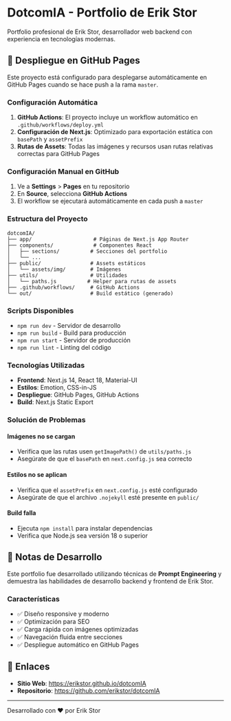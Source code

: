 # DotcomIA - Portfolio de Erik Stor

Portfolio profesional de Erik Stor, desarrollador web backend con experiencia en tecnologías modernas.

## 🚀 Despliegue en GitHub Pages

Este proyecto está configurado para desplegarse automáticamente en GitHub Pages cuando se hace push a la rama `master`.

### Configuración Automática

1. **GitHub Actions**: El proyecto incluye un workflow automático en `.github/workflows/deploy.yml`
2. **Configuración de Next.js**: Optimizado para exportación estática con `basePath` y `assetPrefix`
3. **Rutas de Assets**: Todas las imágenes y recursos usan rutas relativas correctas para GitHub Pages

### Configuración Manual en GitHub

1. Ve a **Settings** > **Pages** en tu repositorio
2. En **Source**, selecciona **GitHub Actions**
3. El workflow se ejecutará automáticamente en cada push a `master`

### Estructura del Proyecto

```
dotcomIA/
├── app/                    # Páginas de Next.js App Router
├── components/             # Componentes React
│   ├── sections/          # Secciones del portfolio
│   └── ...
├── public/                # Assets estáticos
│   └── assets/img/        # Imágenes
├── utils/                 # Utilidades
│   └── paths.js          # Helper para rutas de assets
├── .github/workflows/     # GitHub Actions
└── out/                   # Build estático (generado)
```

### Scripts Disponibles

- `npm run dev` - Servidor de desarrollo
- `npm run build` - Build para producción
- `npm run start` - Servidor de producción
- `npm run lint` - Linting del código

### Tecnologías Utilizadas

- **Frontend**: Next.js 14, React 18, Material-UI
- **Estilos**: Emotion, CSS-in-JS
- **Despliegue**: GitHub Pages, GitHub Actions
- **Build**: Next.js Static Export

### Solución de Problemas

#### Imágenes no se cargan
- Verifica que las rutas usen `getImagePath()` de `utils/paths.js`
- Asegúrate de que el `basePath` en `next.config.js` sea correcto

#### Estilos no se aplican
- Verifica que el `assetPrefix` en `next.config.js` esté configurado
- Asegúrate de que el archivo `.nojekyll` esté presente en `public/`

#### Build falla
- Ejecuta `npm install` para instalar dependencias
- Verifica que Node.js sea versión 18 o superior

## 📝 Notas de Desarrollo

Este portfolio fue desarrollado utilizando técnicas de **Prompt Engineering** y demuestra las habilidades de desarrollo backend y frontend de Erik Stor.

### Características

- ✅ Diseño responsive y moderno
- ✅ Optimización para SEO
- ✅ Carga rápida con imágenes optimizadas
- ✅ Navegación fluida entre secciones
- ✅ Despliegue automático en GitHub Pages

## 🔗 Enlaces

- **Sitio Web**: https://erikstor.github.io/dotcomIA
- **Repositorio**: https://github.com/erikstor/dotcomIA

---

Desarrollado con ❤️ por Erik Stor
